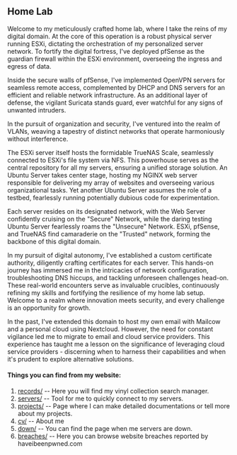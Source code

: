 ## Home Lab

Welcome to my meticulously crafted home lab, where I take the reins of my digital domain. At the core of this operation is a robust physical server running ESXi, dictating the orchestration of my personalized server network. To fortify the digital fortress, I've deployed pfSense as the guardian firewall within the ESXi environment, overseeing the ingress and egress of data.

Inside the secure walls of pfSense, I've implemented OpenVPN servers for seamless remote access, complemented by DHCP and DNS servers for an efficient and reliable network infrastructure. As an additional layer of defense, the vigilant Suricata stands guard, ever watchful for any signs of unwanted intruders.

In the pursuit of organization and security, I've ventured into the realm of VLANs, weaving a tapestry of distinct networks that operate harmoniously without interference.

The ESXi server itself hosts the formidable TrueNAS Scale, seamlessly connected to ESXi's file system via NFS. This powerhouse serves as the central repository for all my servers, ensuring a unified storage solution. An Ubuntu Server takes center stage, hosting my NGINX web server responsible for delivering my array of websites and overseeing various organizational tasks. Yet another Ubuntu Server assumes the role of a testbed, fearlessly running potentially dubious code for experimentation.

Each server resides on its designated network, with the Web Server confidently cruising on the "Secure" Network, while the daring testing Ubuntu Server fearlessly roams the "Unsecure" Network. ESXi, pfSense, and TrueNAS find camaraderie on the "Trusted" network, forming the backbone of this digital domain.

In my pursuit of digital autonomy, I've established a custom certificate authority, diligently crafting certificates for each server. This hands-on journey has immersed me in the intricacies of network configuration, troubleshooting DNS hiccups, and tackling unforeseen challenges head-on. These real-world encounters serve as invaluable crucibles, continuously refining my skills and fortifying the resilience of my home lab setup. Welcome to a realm where innovation meets security, and every challenge is an opportunity for growth.

In the past, I've extended this domain to host my own email with Mailcow and a personal cloud using Nextcloud. However, the need for constant vigilance led me to migrate to email and cloud service providers. This experience has taught me a lesson on the significance of leveraging cloud service providers - discerning when to harness their capabilities and when it's prudent to explore alternative solutions.

#### Things you can find from my website:
1. [records/](https://karkkainen.net/records/) -- Here you will find my vinyl collection search manager.
2. [servers/](https://karkkainen.net/servers/) -- Tool for me to quickly connect to my servers.
3. [projects/](https://karkkainen.net/projects) -- Page where I can make detailed documentations or tell more about my projects.
4. [cv/](https://karkkainen.net/cv/) --  About me
5. [down/](https://karkkainen.net/down/) -- You can find the page when me servers are down.
6. [breaches/](https://karkkainen.net/breaches/) -- Here you can browse website breaches reported by haveibeenpwned.com